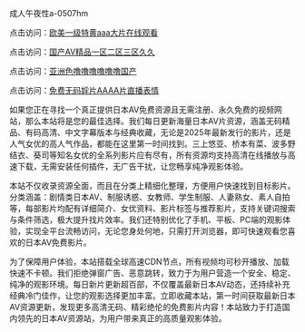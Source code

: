 成人午夜性a-0507hm


点击访问：<a href="https://gda-c7m.pages.dev/">欧美一级特黄aaa大片在线观看</a>

点击访问：<a href="https://bsdf-5f5.pages.dev/">国产AⅤ精品一区二区三区久久</a>

点击访问：<a href="https://tfda.pages.dev/">亚洲色噜噜噜噜噜噜国产</a>

点击访问：<a href="https://gsd-agv.pages.dev/">免费无码婬片AAAA片直播表情</a>



如果您正在寻找一个真正提供日本AV免费资源且无需注册、永久免费的视频网站，那么本站将是您的最佳选择。我们每日更新海量日本AV片资源，涵盖无码精品、有码高清、中文字幕版本与经典收藏，无论是2025年最新发行的影片，还是人气女优的高人气作品，都能在这里第一时间找到。三上悠亚、桥本有菜、波多野结衣、葵司等知名女优的全系列影片应有尽有，所有资源均支持高清在线播放与高速下载，无需安装任何插件，无广告干扰，让您畅享纯净观影体验。

本站不仅收录资源全面，而且在分类上精细化整理，方便用户快速找到目标影片。分类涵盖：剧情类日本AV、制服诱惑、女教师、学生制服、人妻熟女、素人自拍等，每部影片均配有详细简介、女优资料、影片标签与推荐影片，支持关键词搜索与条件筛选，极大提升找片效率。我们还特别优化了手机、平板、PC端的观影体验，实现全平台流畅访问，无论您身处何地，只需打开浏览器，即可快速观看您喜欢的日本AV免费影片。

为了保障用户体验，本站搭载全球高速CDN节点，所有视频均可秒开播放、加载快速不卡顿。我们拒绝弹窗广告、恶意跳转，致力于为用户营造一个安全、稳定、纯净的观影环境。每日新片更新超百部，不仅覆盖最新日本AV动态，还持续补充经典冷门佳作，让您的观影选择更加丰富。立即收藏本站，第一时间获取最新日本AV资源更新，发现更多高清无码、精彩绝伦的免费影片内容！本站致力于打造国内领先的日本AV资源站，为用户带来真正的高质量观影体验。



<span style="display:none;">[Canonical link]( ）</span>
